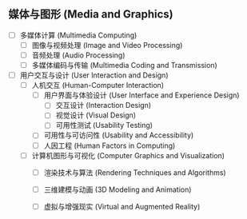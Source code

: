 ## 媒体与图形 (Media and Graphics)

- [ ] 多媒体计算 (Multimedia Computing)
    - [ ] 图像与视频处理 (Image and Video Processing)
    - [ ] 音频处理 (Audio Processing)
    - [ ] 多媒体编码与传输 (Multimedia Coding and Transmission)

- [ ] 用户交互与设计 (User Interaction and Design)
    - [ ] 人机交互 (Human-Computer Interaction)
        - [ ] 用户界面与体验设计 (User Interface and Experience Design)
            - [ ] 交互设计 (Interaction Design)
            - [ ] 视觉设计 (Visual Design)
            - [ ] 可用性测试 (Usability Testing)
        - [ ] 可用性与可访问性 (Usability and Accessibility)
        - [ ] 人因工程 (Human Factors in Computing)
    - [ ] 计算机图形与可视化 (Computer Graphics and Visualization)
        - [ ] 渲染技术与算法 (Rendering Techniques and Algorithms)
        - [ ] 三维建模与动画 (3D Modeling and Animation)
        - [ ] 虚拟与增强现实 (Virtual and Augmented Reality)


